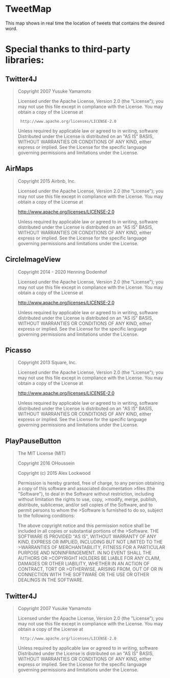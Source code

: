 # TweetMap
This map shows in real time the location of tweets that contains the desired word.


# Special thanks to third-party libraries:

## Twitter4J
>Copyright 2007 Yusuke Yamamoto
>
>Licensed under the Apache License, Version 2.0 (the "License");
>you may not use this file except in compliance with the License.
>You may obtain a copy of the License at
>
>      http://www.apache.org/licenses/LICENSE-2.0
>
>Unless required by applicable law or agreed to in writing, software
>Distributed under the License is distributed on an "AS IS" BASIS,
>WITHOUT WARRANTIES OR CONDITIONS OF ANY KIND, either express or implied.
>See the License for the specific language governing permissions and
>limitations under the License.

## AirMaps
>Copyright 2015 Airbnb, Inc.
>
>Licensed under the Apache License, Version 2.0 (the "License");
>you may not use this file except in compliance with the License.
>You may obtain a copy of the License at
>
>   http://www.apache.org/licenses/LICENSE-2.0
>
>Unless required by applicable law or agreed to in writing, software
>distributed under the License is distributed on an "AS IS" BASIS,
>WITHOUT WARRANTIES OR CONDITIONS OF ANY KIND, either express or implied.
>See the License for the specific language governing permissions and
>limitations under the License.


## CircleImageView
>Copyright 2014 - 2020 Henning Dodenhof
>
>Licensed under the Apache License, Version 2.0 (the "License");
>you may not use this file except in compliance with the License.
>You may obtain a copy of the License at
>
>    http://www.apache.org/licenses/LICENSE-2.0
>
>Unless required by applicable law or agreed to in writing, software
>distributed under the License is distributed on an "AS IS" BASIS,
>WITHOUT WARRANTIES OR CONDITIONS OF ANY KIND, either express or implied.
>See the License for the specific language governing permissions and
>limitations under the License.

## Picasso
>Copyright 2013 Square, Inc.
>
>Licensed under the Apache License, Version 2.0 (the "License");
>you may not use this file except in compliance with the License.
>You may obtain a copy of the License at
>
>   http://www.apache.org/licenses/LICENSE-2.0
>
>Unless required by applicable law or agreed to in writing, software
>distributed under the License is distributed on an "AS IS" BASIS,
>WITHOUT WARRANTIES OR CONDITIONS OF ANY KIND, either express or implied.
>See the License for the specific language governing permissions and
>limitations under the License.

## PlayPauseButton
>The MIT License (MIT)
>
>Copyright 2016 OHoussein
>
>Copyright (c) 2015 Alex Lockwood
>
>Permission is hereby granted, free of charge, to any person obtaining a copy of this software and associated documentation >files (the "Software"), to deal in the Software without restriction, including without limitation the rights to use, copy, >modify, merge, publish, distribute, sublicense, and/or sell copies of the Software, and to permit persons to whom the >Software is furnished to do so, subject to the following conditions:
>
>The above copyright notice and this permission notice shall be included in all copies or substantial portions of the >Software.
>THE SOFTWARE IS PROVIDED "AS IS", WITHOUT WARRANTY OF ANY KIND, EXPRESS OR IMPLIED, INCLUDING BUT NOT LIMITED TO THE >WARRANTIES OF MERCHANTABILITY, FITNESS FOR A PARTICULAR PURPOSE AND NONINFRINGEMENT. IN NO EVENT SHALL THE AUTHORS OR >COPYRIGHT HOLDERS BE LIABLE FOR ANY CLAIM, DAMAGES OR OTHER LIABILITY, WHETHER IN AN ACTION OF CONTRACT, TORT OR >OTHERWISE, ARISING FROM, OUT OF OR IN CONNECTION WITH THE SOFTWARE OR THE USE OR OTHER DEALINGS IN THE SOFTWARE.

## Twitter4J
> Copyright 2007 Yusuke Yamamoto
>
>Licensed under the Apache License, Version 2.0 (the "License");
>you may not use this file except in compliance with the License.
>You may obtain a copy of the License at
>
>      http://www.apache.org/licenses/LICENSE-2.0
>
>Unless required by applicable law or agreed to in writing, software
>Distributed under the License is distributed on an "AS IS" BASIS,
>WITHOUT WARRANTIES OR CONDITIONS OF ANY KIND, either express or implied.
>See the License for the specific language governing permissions and
>limitations under the License.
